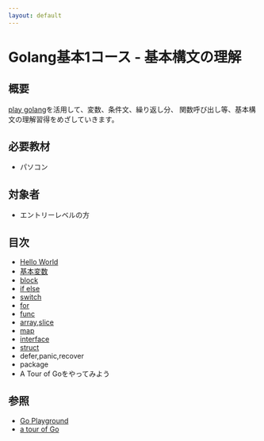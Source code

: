 ```yaml
---
layout: default
---
```


# Golang基本1コース - 基本構文の理解

## 概要

[play golang](http://play.golang.org/)を活用して、変数、条件文、繰り返し分、
関数呼び出し等、基本構文の理解習得をめざしていきます。

## 必要教材

* パソコン

## 対象者

* エントリーレベルの方

## 目次

* [Hello World](./helloworld)
* [基本変数](./variable)
* [block](./block)
* [if else](./if_else)
* [switch](./switch)
* [for](./for)
* [func](./func)
* [array,slice](./array)
* [map](./map)
* [interface](./interface)
* [struct](./struct)
* defer,panic,recover
* package
* A Tour of Goをやってみよう


## 参照

* [Go Playground](http://play.golang.org/)
* [a tour of Go](https://go-tour-jp.appspot.com/list)

